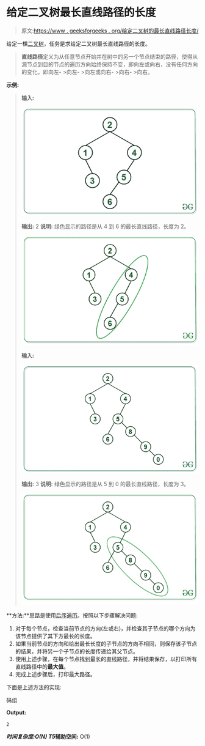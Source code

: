 # 给定二叉树最长直线路径的长度

> 原文:[https://www . geeksforgeeks . org/给定二叉树的最长直线路径长度/](https://www.geeksforgeeks.org/length-of-longest-straight-path-from-a-given-binary-tree/)

给定一棵[二叉树](https://www.geeksforgeeks.org/binary-tree-data-structure/)，任务是求给定二叉树最长直线路径的长度。

> **直线路径**定义为从任意节点开始并在树中的另一个节点结束的路径，使得从源节点到目的节点的遍历方向始终保持不变，即向左或向右，没有任何方向的变化，即向左- >向左- >向左或向右- >向右- >向右。

**示例:**

> **输入:**
> 
> [![](img/469a4c9ce0fb112f2be007516d7faa25.png)](https://media.geeksforgeeks.org/wp-content/cdn-uploads/20200908165530/Ex1-graph.jpg)
> 
> **输出:** 2
> **说明:**
> 绿色显示的路径是从 4 到 6 的最长直线路径，长度为 2。
> 
> ![](img/322ef6efd801c73cd06e814d8a632375.png)
> 
> **输入:**
> 
> [![](img/6e757ff75d52e1fb882c4d267a60f547.png)](https://media.geeksforgeeks.org/wp-content/cdn-uploads/20200908165715/Ex2graph.jpg)
> 
> **输出:** 3
> **说明:**
> 绿色显示的路径是从 5 到 0 的最长直线路径，长度为 3。
> 
> ![](img/c3f57d5c778003ebae84446d95dc52ac.png)

**方法:**思路是使用[后序遍历](https://www.geeksforgeeks.org/tree-traversals-inorder-preorder-and-postorder/)。按照以下步骤解决问题:

1.  对于每个节点，检查当前节点的方向(左或右)，并检查其子节点的哪个方向为该节点提供了其下方最长的长度。
2.  如果当前节点的方向和给出最长长度的子节点的方向不相同，则保存该子节点的结果，并将另一个子节点的长度传递给其父节点。
3.  使用上述步骤，在每个节点找到最长的直线路径，并将结果保存，以打印所有直线路径中的**最大值**。
4.  完成上述步骤后，打印最大路径。

下面是上述方法的实现:

码组

**Output:** 

```
2
```

***时间复杂度:**O(N)*
T5**辅助空间:** O(1)